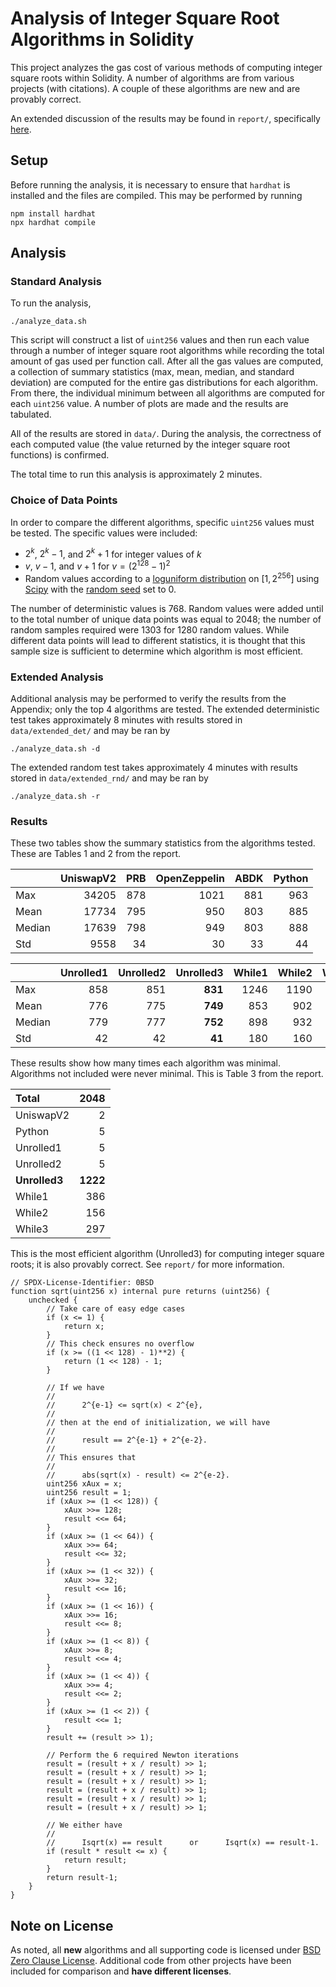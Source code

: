 # Analysis of Integer Square Root Algorithms in Solidity

This project analyzes the gas cost of various methods of computing
integer square roots within Solidity.
A number of algorithms are from various projects
(with citations).
A couple of these algorithms are new and are provably correct.

An extended discussion of the results may be found in `report/`,
specifically [here](./report/isqrt_analysis.pdf).

## Setup

Before running the analysis, it is necessary to ensure that `hardhat`
is installed and the files are compiled.
This may be performed by running

```shell
npm install hardhat
npx hardhat compile
```

## Analysis

### Standard Analysis

To run the analysis,

```shell
./analyze_data.sh
```

This script will construct a list of `uint256` values
and then run each value through a number of integer square root algorithms
while recording the total amount of gas used per function call.
After all the gas values are computed,
a collection of summary statistics (max, mean, median, and standard deviation)
are computed for the entire gas distributions for each algorithm.
From there, the individual minimum between all algorithms
are computed for each `uint256` value.
A number of plots are made and the results are tabulated.

All of the results are stored in `data/`.
During the analysis, the correctness of each computed value
(the value returned by the integer square root functions)
is confirmed.

The total time to run this analysis is approximately 2 minutes.

### Choice of Data Points

In order to compare the different algorithms,
specific `uint256` values must be tested.
The specific values were included:

 -  $2^{k}$, $2^{k}-1$, and $2^{k} + 1$ for integer values of $k$
 -  $v$, $v-1$, and $v+1$ for $v = (2^{128}-1)^{2}$
 -  Random values according to a
    [loguniform distribution](https://en.wikipedia.org/wiki/Reciprocal_distribution)
    on $[1, 2^{256}]$ using
    [Scipy](https://docs.scipy.org/doc/scipy/reference/generated/scipy.stats.loguniform.html)
    with the
    [random seed](https://numpy.org/doc/stable/reference/random/generated/numpy.random.seed.html)
    set to 0.

The number of deterministic values is 768.
Random values were added until to the total number
of unique data points was equal to 2048;
the number of random samples required were 1303 for 1280 random values.
While different data points will lead to different statistics,
it is thought that this sample size is sufficient to determine
which algorithm is most efficient.

### Extended Analysis

Additional analysis may be performed to verify the results from the Appendix;
only the top 4 algorithms are tested.
The extended deterministic test takes approximately 8 minutes
with results stored in `data/extended_det/` and may be ran by

```shell
./analyze_data.sh -d
```

The extended random test takes approximately 4 minutes
with results stored in `data/extended_rnd/` and may be ran by

```shell
./analyze_data.sh -r
```

### Results

These two tables show the summary statistics from the algorithms tested.
These are Tables 1 and 2 from the report.

|              | UniswapV2 | PRB | OpenZeppelin | ABDK | Python |
|  :---------  | --------: | --: | -----------: | ---: | -----: |
|   Max        |  34205    | 878 |    1021      |  881 |  963   |
|   Mean       |  17734    | 795 |     950      |  803 |  885   |
|   Median     |  17639    | 798 |     949      |  803 |  888   |
|   Std        |   9558    |  34 |      30      |   33 |   44   |

|              | Unrolled1 | Unrolled2 | Unrolled3 | While1 | While2 | While3 |
|  :---------  | --------: | --------: | --------: | -----: | -----: | -----: |
|   Max        |    858    |    851    |  **831**  |  1246  |  1190  |  1177  |
|   Mean       |    776    |    775    |  **749**  |   853  |   902  |   870  |
|   Median     |    779    |    777    |  **752**  |   898  |   932  |   895  |
|   Std        |     42    |     42    |   **41**  |   180  |   160  |   141  |

These results show how many times each algorithm was minimal.
Algorithms not included were never minimal.
This is Table 3 from the report.

|    Total        |    2048    |
| :-----------    |  -------:  |
|    UniswapV2    |       2    |
|    Python       |       5    |
|    Unrolled1    |       5    |
|    Unrolled2    |       5    |
|  **Unrolled3**  |  **1222**  |
|    While1       |     386    |
|    While2       |     156    |
|    While3       |     297    |

This is the most efficient algorithm (Unrolled3)
for computing integer square roots;
it is also provably correct.
See `report/` for more information.

```solidity
// SPDX-License-Identifier: 0BSD
function sqrt(uint256 x) internal pure returns (uint256) {
    unchecked {
        // Take care of easy edge cases
        if (x <= 1) {
            return x;
        }
        // This check ensures no overflow
        if (x >= ((1 << 128) - 1)**2) {
            return (1 << 128) - 1;
        }

        // If we have
        //
        //      2^{e-1} <= sqrt(x) < 2^{e},
        //
        // then at the end of initialization, we will have
        //
        //      result == 2^{e-1} + 2^{e-2}.
        //
        // This ensures that
        //
        //      abs(sqrt(x) - result) <= 2^{e-2}.
        uint256 xAux = x;
        uint256 result = 1;
        if (xAux >= (1 << 128)) {
            xAux >>= 128;
            result <<= 64;
        }
        if (xAux >= (1 << 64)) {
            xAux >>= 64;
            result <<= 32;
        }
        if (xAux >= (1 << 32)) {
            xAux >>= 32;
            result <<= 16;
        }
        if (xAux >= (1 << 16)) {
            xAux >>= 16;
            result <<= 8;
        }
        if (xAux >= (1 << 8)) {
            xAux >>= 8;
            result <<= 4;
        }
        if (xAux >= (1 << 4)) {
            xAux >>= 4;
            result <<= 2;
        }
        if (xAux >= (1 << 2)) {
            result <<= 1;
        }
        result += (result >> 1);

        // Perform the 6 required Newton iterations
        result = (result + x / result) >> 1;
        result = (result + x / result) >> 1;
        result = (result + x / result) >> 1;
        result = (result + x / result) >> 1;
        result = (result + x / result) >> 1;
        result = (result + x / result) >> 1;

        // We either have
        //
        //      Isqrt(x) == result      or      Isqrt(x) == result-1.
        if (result * result <= x) {
            return result;
        }
        return result-1;
    }
}
```

## Note on License

As noted, all **new** algorithms and all supporting code is licensed under
[BSD Zero Clause License](https://spdx.org/licenses/0BSD.html).
Additional code from other projects have been included for comparison
and **have different licenses**.

